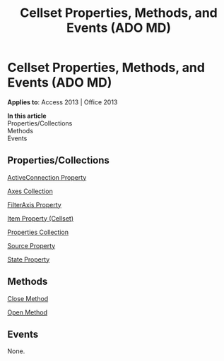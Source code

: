 ﻿---
title: Cellset Properties, Methods, and Events (ADO MD)
TOCTitle: Properties, Methods, and Events
ms:assetid: 7745f93c-5cc7-e6f8-143a-3470be0c1c0a
ms:mtpsurl: https://msdn.microsoft.com/library/JJ249488(v=office.15)
ms:contentKeyID: 48545723
ms.date: 09/18/2015
mtps_version: v=office.15
---

# Cellset Properties, Methods, and Events (ADO MD)


**Applies to**: Access 2013 | Office 2013

**In this article**  
Properties/Collections  
Methods  
Events  

## Properties/Collections

[ActiveConnection Property](activeconnection-property-ado-md.md)

[Axes Collection](axes-collection-ado-md.md)

[FilterAxis Property](filteraxis-property-ado-md.md)

[Item Property (Cellset)](item-property-ado-md-cellset.md)

[Properties Collection](properties-collection-ado.md)

[Source Property](source-property-ado-md.md)

[State Property](state-property-ado-md.md)

## Methods

[Close Method](close-method-ado-md.md)

[Open Method](open-method-ado-md.md)

## Events

None.

